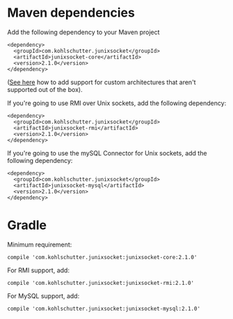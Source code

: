 # Maven dependencies

Add the following dependency to your Maven project

    <dependency>
      <groupId>com.kohlschutter.junixsocket</groupId>
      <artifactId>junixsocket-core</artifactId>
      <version>2.1.0</version>
    </dependency>

([See here](customarch.html) how to add support for custom architectures that aren't supported out of the box).
    
If you're going to use RMI over Unix sockets, add the following dependency:
    
    <dependency>
      <groupId>com.kohlschutter.junixsocket</groupId>
      <artifactId>junixsocket-rmi</artifactId>
      <version>2.1.0</version>
    </dependency>

If you're going to use the mySQL Connector for Unix sockets, add the following dependency:

    <dependency>
      <groupId>com.kohlschutter.junixsocket</groupId>
      <artifactId>junixsocket-mysql</artifactId>
      <version>2.1.0</version>
    </dependency>
 
# Gradle
 
 Minimum requirement:
 
    compile 'com.kohlschutter.junixsocket:junixsocket-core:2.1.0'
 
 For RMI support, add:
 
    compile 'com.kohlschutter.junixsocket:junixsocket-rmi:2.1.0'
 
 For MySQL support, add:
 
    compile 'com.kohlschutter.junixsocket:junixsocket-mysql:2.1.0'
 